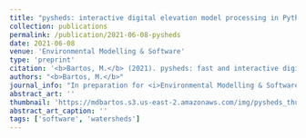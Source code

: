 ```yaml
---
title: "pysheds: interactive digital elevation model processing in Python"
collection: publications
permalink: /publication/2021-06-08-pysheds
date: 2021-06-08
venue: 'Environmental Modelling & Software'
type: 'preprint'
citation: '<b>Bartos, M.</b> (2021). pysheds: fast and interactive digital elevation model processing in Python (in preparation for <i>Environmental Modelling & Software</i>).'
authors: "<b>Bartos, M.</b>"
journal_info: "In preparation for <i>Environmental Modelling & Software</i> (2021)"
abstract_art: ''
thumbnail: 'https://mdbartos.s3.us-east-2.amazonaws.com/img/pysheds_thumb.png'
abstract_art_caption: ''
tags: ['software', 'watersheds']
---
```


